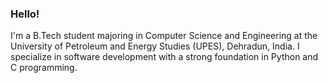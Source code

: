 ### Hello!
I'm a B.Tech student majoring in Computer Science and Engineering at the University of Petroleum and Energy Studies (UPES), Dehradun, India. I specialize in software development with a strong foundation in Python and C programming.
